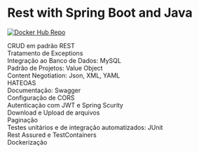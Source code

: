 # Rest with Spring Boot and Java
[![Docker Hub Repo](https://img.shields.io/docker/pulls/eduardokaio/rest-with-spring-boot-erudio.svg)](https://hub.docker.com/repository/docker/eduardokaio/rest-with-spring-boot-erudio)

CRUD em padrão REST  
Tratamento de Exceptions  
Integração ao Banco de Dados: MySQL  
Padrão de Projetos: Value Object  
Content Negotiation: Json, XML, YAML  
HATEOAS  
Documentação: Swagger  
Configuração de CORS  
Autenticação com JWT e Spring Scurity  
Download e Upload de arquivos  
Paginação  
Testes unitários e de integração automatizados: JUnit   
Rest Assured e TestContainers  
Dockerização  
